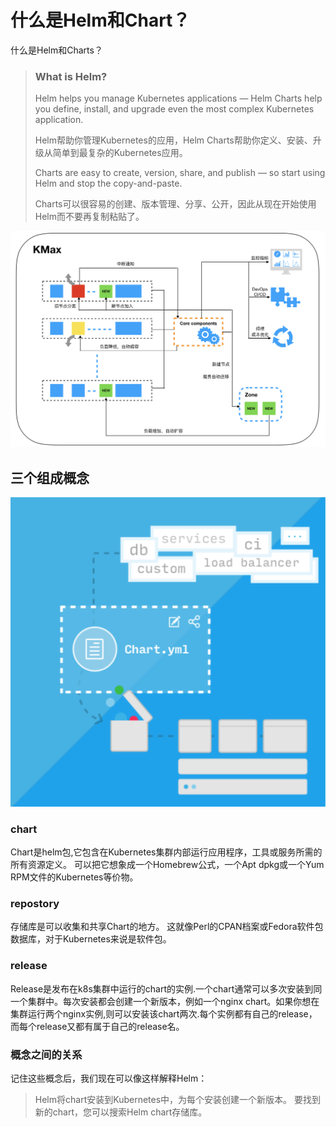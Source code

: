 # 什么是Helm和Chart？

什么是Helm和Charts？

> ### What is Helm?
>
> Helm helps you manage Kubernetes applications — Helm Charts help you define, install, and upgrade even the most complex Kubernetes application.
>
> Helm帮助你管理Kubernetes的应用，Helm Charts帮助你定义、安装、升级从简单到最复杂的Kubernetes应用。
>
> Charts are easy to create, version, share, and publish — so start using Helm and stop the copy-and-paste.
>
> Charts可以很容易的创建、版本管理、分享、公开，因此从现在开始使用Helm而不要再复制粘贴了。

![](../../../../.gitbook/assets/image%20%2886%29.png)

## 三个组成概念

![](../../../../.gitbook/assets/image%20%2876%29.png)

### chart

Chart是helm包,它包含在Kubernetes集群内部运行应用程序，工具或服务所需的所有资源定义。 可以把它想象成一个Homebrew公式，一个Apt dpkg或一个Yum RPM文件的Kubernetes等价物。

### repostory

存储库是可以收集和共享Chart的地方。 这就像Perl的CPAN档案或Fedora软件包数据库，对于Kubernetes来说是软件包。

### release

Release是发布在k8s集群中运行的chart的实例.一个chart通常可以多次安装到同一个集群中。每次安装都会创建一个新版本，例如一个nginx chart。如果你想在集群运行两个nginx实例,则可以安装该chart两次.每个实例都有自己的release，而每个release又都有属于自己的release名。

### 概念之间的关系

记住这些概念后，我们现在可以像这样解释Helm：

> Helm将chart安装到Kubernetes中，为每个安装创建一个新版本。 要找到新的chart，您可以搜索Helm chart存储库。

